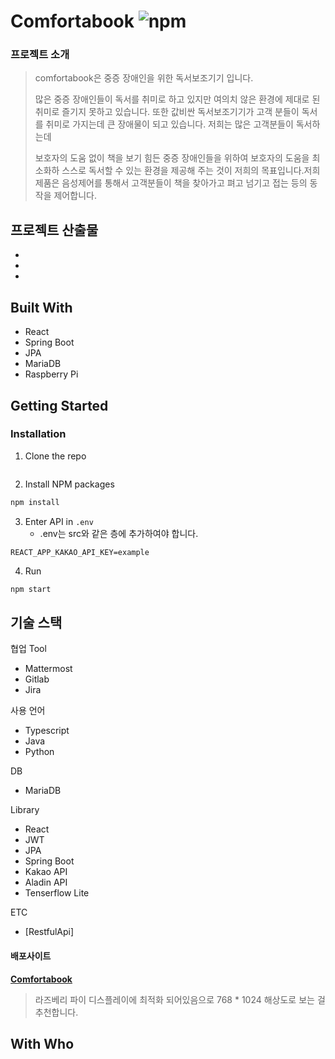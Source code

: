 # Comfortabook ![npm](https://img.shields.io/npm/v/npm)

### 프로젝트 소개

> comfortabook은 중증 장애인을 위한 독서보조기기 입니다.
>
> 많은 중증 장애인들이 독서를 취미로 하고 있지만 여의치 않은 환경에 제대로 된 취미로 즐기지 못하고 있습니다.  또한 값비싼 독서보조기기가 고객 분들이 독서를 취미로 가지는데 큰 장애물이 되고 있습니다.  저희는 많은 고객분들이 독서하는데
>
> 보호자의 도움 없이 책을 보기 힘든 중증 장애인들을 위하여 보호자의 도움을 최소화하 스스로 독서할 수 있는 환경을 제공해 주는 것이 저희의 목표입니다.저희 제품은 음성제어를 통해서 고객분들이 책을 찾아가고 펴고 넘기고 접는 등의  동작을 제어합니다.

## 프로젝트 산출물

- 

-  
-  

## Built With

- React
- Spring Boot
- JPA
- MariaDB
- Raspberry Pi

## Getting Started

### Installation

1. Clone the repo

```bash

```

2. Install NPM packages

```bash
npm install
```

3. Enter API in `.env`
   - .env는 src와 같은 층에 추가하여야 합니다.

```
REACT_APP_KAKAO_API_KEY=example
```

4. Run

```bash
npm start
```

## 기술 스택

협업 Tool

- Mattermost
- Gitlab
- Jira

사용 언어

- Typescript
- Java
- Python

DB

- MariaDB

Library

- React
- JWT
- JPA
- Spring Boot
- Kakao API
- Aladin API
- Tenserflow Lite

ETC

- [RestfulApi]

#### 배포사이트

<a href="https://i3d204.p.ssafy.io"><strong>Comfortabook</strong></a>

> 라즈베리 파이 디스플레이에 최적화 되어있음으로 768 * 1024 해상도로 보는 걸 추천합니다.

## With Who



